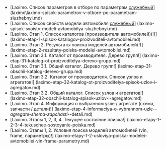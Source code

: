 * [Laximo. Список параметров в отборе по параметрам [служебный](!)] (laximo\laximo-spisok-parametrov-v-otbore-po-parametram-sluzhebnyi.md)
* [Laximo. Список свойств модели автомобиля [служебный](!)] (laximo-spisok-svoistv-modeli-avtomobilya-sluzhebnyi.md)
* [Laximo. Этап 1. Список каталогов (производители автомобилей)(!)] (laximo-etap-1-spisok-katalogov-proizvoditeli-avtomobilei.md)
* [Laximo. Этап 2. Результаты поиска моделей автомобилей(!)] (laximo-etap-2-rezultaty-poiska-modelei-avtomobilei.md)
* [Laximo. Этап 3.1. Каталог от производителя. Дерево групп!] (laximo-etap-31-katalog-ot-proizvoditelya-derevo-grupp.md)
* [Laximo. Этап 3.1. Общий каталог.  Дерево групп!] (laximo-etap-31-obschii-katalog-derevo-grupp.md)
* [Laximo. Этап 3.2. Каталог от производителя. Список узлов и агрегатов!] (laximo-etap-32-katalog-ot-proizvoditelya-spisok-uzlov-i-agregatov.md)
* [Laximo. Этап 3.2. Общий каталог. Список узлов и агрегатов!] (laximo-etap-32-obschii-katalog-spisok-uzlov-i-agregatov.md)
* [Laximo. Этап 4. Информация о выбранном узле / агрегате (схема, запчасти / детали)!] (laximo-etap-4-informaciya-o-vybrannom-uzle-_-agregate-shema-zapchasti-_-detali.md)
* [Laximo. Этапы 1, 2, 3, 4. Текущее состояние поиска!] (laximo-etapy-1-2-3-4-tekuschee-sostoyanie-poiska.md)
* [Laximo. Этапы 1, 2. Условия поиска моделей автомобилей (vin, frame, параметры)!] (laximo-etapy-1-2-usloviya-poiska-modelei-avtomobilei-vin-frame-parametry.md)
